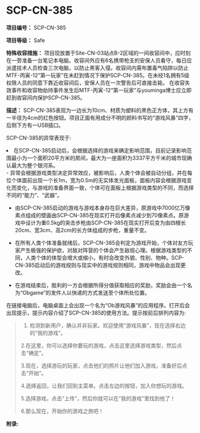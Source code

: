 # SCP-CN-385

**项目编号：** SCP-CN-385

**项目等级：** Safe

**特殊收容措施：** 项目现放置于Site-CN-03站点B-2区域的一间收容间中，应时刻在一旁准备一台笔记本电脑。收容间外应有6名携带枪支的安保人员看守，每日应派遣技术人员检查三次电脑，以防止黑客入侵。收容间内需布置毒气陷阱以防止MTF-丙寅-12“第一玩家”在未赶到情况下保护SCP-CN-385。在未经1名拥有5级权限人员的同意下靠近收容间后，安保人员在一次警告后可直接击毙。
在收容失效事件和收容物劫持事件发生后MTF-丙寅-12“第一玩家”与youminga博士应立即赶到收容间内保护SCP-CN-385。

**描述：** SCP-CN-385表现为一边长为10cm、材质为塑料的黑色正方体，其上方有一半径为4cm的红色按钮。项目正面有用成分不明的颜料书写的“游戏风暴”四字，后侧下方有一USB插口。

SCP-CN-385的异常表现于:

<li>&#22312;SCP-CN-385&#21551;&#21160;&#21518;&#65292;&#20250;&#26681;&#25454;&#36873;&#25321;&#30340;&#28216;&#25103;&#26469;&#30830;&#23450;&#24433;&#21709;&#33539;&#22260;&#65292;&#30446;&#21069;&#35760;&#24405;&#24433;&#21709;&#33539;&#22260;&#26368;&#23567;&#20026;&#19968;&#20010;&#38754;&#31215;20&#24179;&#26041;&#31859;&#30340;&#25151;&#38388;&#65292;&#26368;&#22823;&#20026;&#19968;&#24231;&#38754;&#31215;&#20026;3337&#24179;&#26041;&#21315;&#31859;&#30340;&#22478;&#24066;&#29616;&#30830;&#35748;&#26368;&#22823;&#20026;&#25972;&#20010;&#38134;&#27827;&#31995;&#12290;</li>
- 异常会根据游戏类型决定异常效应，被影响后，人类个体会被自动分组，并在每位个体面前出现一个长1m，宽为0.5m的无实体发光面板，面板内容会根据游戏变化而变化，与游戏的准备界面一致，个体可在面板上根据游戏类型的不同，而选择不同的“能力”、“武器”。

- 由SCP-CN-385启动的游戏与游戏本身存在巨大差异，原游戏中7000亿万像素点组成的壁画由SCP-CN-385在现实打开后像素点减少到70像素点。原游戏中设计为重0.5kg的突击步枪由SCP-CN-385在现实打开后变为由四根长20cm、宽3cm、高2cm的长方体组成的步枪，重量不变。

- 在所有人类个体准备就绪后，SCP-CN-385会判定为游戏开始，个体对友方玩家产生极强的保护欲，对敌对阵营的个体会产生敌视心理。根据游戏类型的不同，人类个体的体型会增大或缩小，有时会改变外貌、性别、物种。SCP-CN-385启动后的游戏规则与现实中的游戏规则相同，游戏中物品会出现更改。

- 在游戏结束后，胜利的一方会根据所得分值获取相应的奖励，奖励会由一个名为“Obgame”的发件人以快递的方式发送至个体所处位置。

在链接电脑后，电脑桌面上会出现一个名为“Ob游戏风暴”的应用程序。打开后会出现提示，提示内容介绍了SCP-CN-385的使用方法。提示按前后排列内容为:


> 1. 检测到新用户，确认并非玩家。欢迎使用“游戏风暴”，现在选择右边的“我的游戏”。
> 
> 2.在这里，你可以选择你要玩的游戏，点击这里选择游戏类型，然后点击“确定”。
> 
> 3.现在，选择游玩的玩家，点击他们的照片让他们加入游戏，准备好后点击“开始”。
> 
> 4.选择返回，让我们回到主菜单。点击左边的按钮，加入你想玩的游戏。
> 
> 5.选择游戏，点击“上传”，然后你就可以在“我的游戏”里找到他了！
> 
> 6.那么现在，开始你的游戏之旅吧！
> 

**附录:** 









